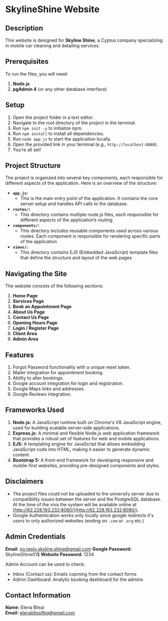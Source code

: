 # SkylineShine Website

## Description
This website is designed for **Skyline Shine**, a Cyptus company specializing in mobile car cleaning and detailing services.

## Prerequisites
To run the files, you will need:
1. **Node.js**
2. **pgAdmin 4** (or any other database interface)

## Setup
1. Open the project folder in a text editor.
2. Navigate to the root directory of the project in the terminal.
3. Run `npm init -y` to initialize npm.
4. Run `npm install` to install all dependencies.
5. Run `node app.js` to start the application locally.
6. Open the provided link in your terminal (e.g., `http://localhost:8080`).
7. You’re all set!

## Project Structure
The project is organized into several key components, each responsible for different aspects of the application. Here is an overview of the structure:
- **`app.js`:**
    - This is the main entry point of the application. It contains the core server setup and handles API calls to the database.
- **`routes/`:**
    - This directory contains multiple route.js files, each responsible for different aspects of the application’s routing
- **`components/`:**
    - This directory includes reusable components used across various routes. Each component is responsible for rendering specific parts of the application
- **`views/`:**
    - This directory contains EJS (Embedded JavaScript) template files that define the structure and layout of the web pages


## Navigating the Site
The website consists of the following sections:
1. **Home Page**
2. **Services Page**
3. **Book an Appointment Page**
4. **About Us Page**
5. **Contact Us Page**
6. **Opening Hours Page**
7. **Login / Register Page**
8. **Client Area**
9. **Admin Area**

## Features
1. Forgot Password functionality with a unique reset token.
2. Mailer integration for appointment booking.
3. Ability to alter bookings.
4. Google account integration for login and registration.
5. Google Maps links and addresses.
6. Google Reviews integration.

## Frameworks Used
1. **Node.js:** A JavaScript runtime built on Chrome's V8 JavaScript engine, used for building scalable server-side applications.
2. **Express.js:** A minimal and flexible Node.js web application framework that provides a robust set of features for web and mobile applications.
3. **EJS:** A templating engine for JavaScript that allows embedding JavaScript code into HTML, making it easier to generate dynamic content.
4. **Bootstrap 5:** A front-end framework for developing responsive and mobile-first websites, providing pre-designed components and styles.

## Disclaimers
-   The project files could not be uploaded to the university server due to compatibility issues between the server and the PostgreSQL database. At the time of the viva the system will be available online at [http://62.228.193.232:8080/](http://62.228.193.232:8080/).
-   Google Authentication works only locally since google redirects it's users to only authorized websites (ending on `.com` or `.org` etc.)

## Admin Credentials
**Email:** no.reply.skyline.shine@gmail.com
**Google Password:** SkylineShine01$
**Website Password:** 1234

Admin Account can be used to check:
- Inbox (Contact us): Emails copming from the contact forms
- Admin Dashboard: Analytic booking dashboard for the admins


## Contact Information
**Name:** Elena Blissi  
**Email:** [elenablissifbg@gmail.com](mailto:elenablissifbg@gmail.com)